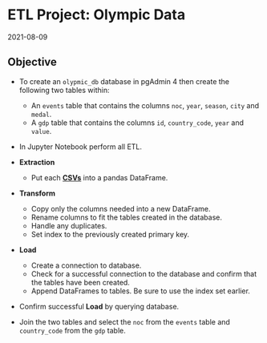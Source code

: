 # ETL Project: Olympic Data

2021-08-09

## Objective
* To create an `olypmic_db` database in pgAdmin 4 then create the following two tables within:
  * An `events` table that contains the columns `noc`, `year`, `season`, `city` and `medal`.
  * A `gdp` table that contains the columns `id`, `country_code`, `year` and `value`.
* In Jupyter Notebook perform all ETL.

* **Extraction**
  * Put each [**CSVs**](Resources) into a pandas DataFrame.

* **Transform**
  * Copy only the columns needed into a new DataFrame.
  * Rename columns to fit the tables created in the database.
  * Handle any duplicates. 
  * Set index to the previously created primary key.

* **Load**
  * Create a connection to database.
  * Check for a successful connection to the database and confirm that the tables have been created.
  * Append DataFrames to tables. Be sure to use the index set earlier.
* Confirm successful **Load** by querying database.
* Join the two tables and select the `noc` from the `events` table and `country_code` from the `gdp` table.
